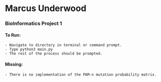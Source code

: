 # Marcus Underwood
### BioInformatics Project 1
#### To Run: 
    
    - Navigate to directory in terminal or command prompt.
    - Type python3 main.py
    - The rest of the process should be prompted.

#### Missing:

    - There is no implementation of the PAM-n mutation probability matrix.
